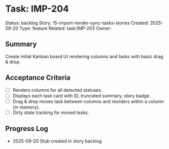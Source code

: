 # Task: IMP-204
Status: backlog
Story: 15-import-render-sync-tasks-stories
Created: 2025-09-20
Type: feature
Related: task:IMP-203
Owner:

## Summary
Create initial Kanban board UI rendering columns and tasks with basic drag & drop.

## Acceptance Criteria
- [ ] Renders columns for all detected statuses.
- [ ] Displays each task card with ID, truncated summary, story badge.
- [ ] Drag & drop moves task between columns and reorders within a column (in memory).
- [ ] Dirty state tracking for moved tasks.

## Progress Log
- 2025-09-20 Stub created in story backlog
